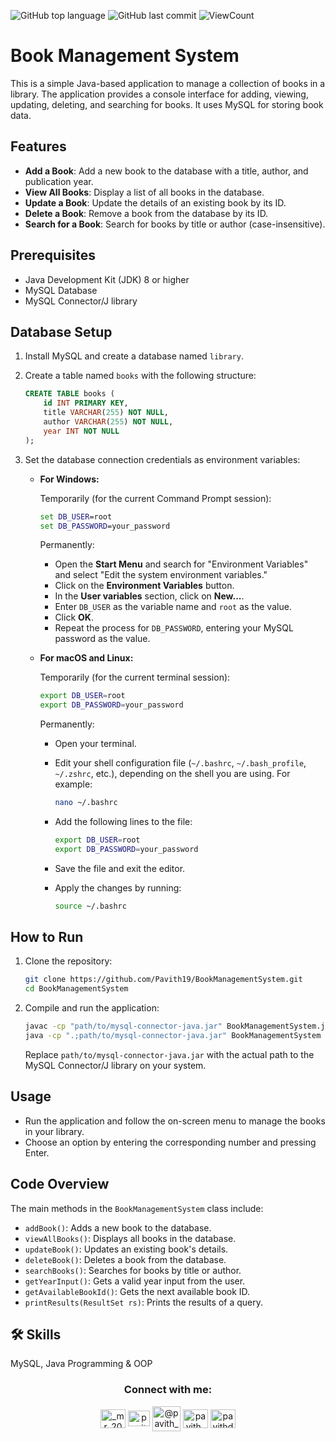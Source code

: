 <!--
-- Author: Pavith Bambaravanage
-- URL: https://github.com/Pavith19
-->

![GitHub top language](https://img.shields.io/github/languages/top/Pavith19/Book-Management-System?style=flat)
![GitHub last commit](https://img.shields.io/github/last-commit/Pavith19/Book-Management-System?style=flat)
![ViewCount](https://views.whatilearened.today/views/github/Pavith19/Book-Management-System.svg?cache=remove)


# Book Management System

This is a simple Java-based application to manage a collection of books in a library. The application provides a console interface for adding, viewing, updating, deleting, and searching for books. It uses MySQL for storing book data.

## Features

- **Add a Book**: Add a new book to the database with a title, author, and publication year.
- **View All Books**: Display a list of all books in the database.
- **Update a Book**: Update the details of an existing book by its ID.
- **Delete a Book**: Remove a book from the database by its ID.
- **Search for a Book**: Search for books by title or author (case-insensitive).

## Prerequisites

- Java Development Kit (JDK) 8 or higher
- MySQL Database
- MySQL Connector/J library

## Database Setup

1. Install MySQL and create a database named `library`.
2. Create a table named `books` with the following structure:

    ```sql
    CREATE TABLE books (
        id INT PRIMARY KEY,
        title VARCHAR(255) NOT NULL,
        author VARCHAR(255) NOT NULL,
        year INT NOT NULL
    );
    ```

3. Set the database connection credentials as environment variables:

    - **For Windows:**
      
      Temporarily (for the current Command Prompt session):
      
      ```cmd
      set DB_USER=root
      set DB_PASSWORD=your_password
      ```

      Permanently:

      - Open the **Start Menu** and search for "Environment Variables" and select "Edit the system environment variables."
      - Click on the **Environment Variables** button.
      - In the **User variables** section, click on **New...**.
      - Enter `DB_USER` as the variable name and `root` as the value.
      - Click **OK**.
      - Repeat the process for `DB_PASSWORD`, entering your MySQL password as the value.

    - **For macOS and Linux:**

      Temporarily (for the current terminal session):

      ```bash
      export DB_USER=root
      export DB_PASSWORD=your_password
      ```

      Permanently:

      - Open your terminal.
      - Edit your shell configuration file (`~/.bashrc`, `~/.bash_profile`, `~/.zshrc`, etc.), depending on the shell you are using. For example:

        ```bash
        nano ~/.bashrc
        ```

      - Add the following lines to the file:

        ```bash
        export DB_USER=root
        export DB_PASSWORD=your_password
        ```

      - Save the file and exit the editor.
      - Apply the changes by running:

        ```bash
        source ~/.bashrc
        ```

## How to Run

1. Clone the repository:

    ```bash
    git clone https://github.com/Pavith19/BookManagementSystem.git
    cd BookManagementSystem
    ```

2. Compile and run the application:

    ```bash
    javac -cp "path/to/mysql-connector-java.jar" BookManagementSystem.java
    java -cp ".;path/to/mysql-connector-java.jar" BookManagementSystem
    ```

    Replace `path/to/mysql-connector-java.jar` with the actual path to the MySQL Connector/J library on your system.

## Usage

- Run the application and follow the on-screen menu to manage the books in your library.
- Choose an option by entering the corresponding number and pressing Enter.

## Code Overview

The main methods in the `BookManagementSystem` class include:

- `addBook()`: Adds a new book to the database.
- `viewAllBooks()`: Displays all books in the database.
- `updateBook()`: Updates an existing book's details.
- `deleteBook()`: Deletes a book from the database.
- `searchBooks()`: Searches for books by title or author.
- `getYearInput()`: Gets a valid year input from the user.
- `getAvailableBookId()`: Gets the next available book ID.
- `printResults(ResultSet rs)`: Prints the results of a query.

## 🛠 Skills
MySQL, Java Programming & OOP

<h3 align="center">Connect with me:</h3>
<p align="center">
  <a href="https://instagram.com/_mr_2001__" target="blank"><img align="center" src="https://raw.githubusercontent.com/rahuldkjain/github-profile-readme-generator/master/src/images/icons/Social/instagram.svg" alt="_mr_2001__" height="30" width="40" /></a>
  <a href="https://linkedin.com/in/www.linkedin.com/in/pavith-bambaravanage-465300293" target="blank"><img align="center" src="https://raw.githubusercontent.com/rahuldkjain/github-profile-readme-generator/master/src/images/icons/Social/linked-in-alt.svg" alt="pavith-bambaravanage-465300293" height="25" width="35" /></a>
  <a href="https://www.hackerrank.com/@pavith_db" target="blank"><img align="center" src="https://raw.githubusercontent.com/rahuldkjain/github-profile-readme-generator/master/src/images/icons/Social/hackerrank.svg" alt="@pavith_db" height="40" width="45" /></a>
  <a href="https://www.leetcode.com/pavith_db" target="blank"><img align="center" src="https://raw.githubusercontent.com/rahuldkjain/github-profile-readme-generator/master/src/images/icons/Social/leet-code.svg" alt="pavith_db" height="30" width="40" /></a>
  <a href="mailto:pavithd2020@gmail.com" target="blank"><img align="center" src="https://github.com/TheDudeThatCode/TheDudeThatCode/raw/master/Assets/Gmail.svg" alt="pavithd2020@gmail.com" height="30" width="40" /></a>
</p>
